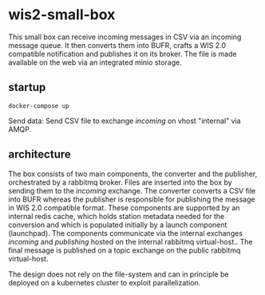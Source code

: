 # wis2-small-box

This small box can receive incoming messages in CSV via an incoming message queue. It then converts them into BUFR, crafts a WIS 2.0 compatible notification and publishes it on its broker. The file is made available on the web via an integrated minio storage.

## startup
```docker-compose up ```

Send data: Send CSV file to exchange *incoming* on vhost "internal" via AMQP.

## architecture
The box consists of two main components, the converter and the publisher, orchestrated by a rabbitmq broker. Files are inserted into the box by sending them to the *incoming* exchange. The converter converts a CSV file into BUFR whereas the publisher is responsible for publishing the message in WIS 2.0 compatible format. These components are supported by an internal redis cache, which holds station metadata needed for the conversion and which is populated initially by a launch component (launchpad). The components communicate via the internal exchanges *incoming* and *publishing* hosted on the internal rabbitmq virtual-host.. The final message is published on a topic exchange on the public rabbitmq virtual-host. 

The design does not rely on the file-system and can in principle be deployed on a kubernetes cluster to exploit parallelization. 
